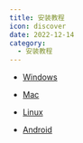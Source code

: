 ```yaml
---
title: 安装教程
icon: discover
date: 2022-12-14
category:
  - 安装教程
---
```


- [Windows](Windows.md)

- [Mac](Mac.md)

- [Linux](Linux.md)

- [Android](Android.md)
